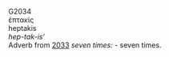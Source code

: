G2034  
ἑπτακίς  
heptakis  
*hep-tak-is‘*  
Adverb from [2033](g2033) *seven* *times:* - seven times.  
